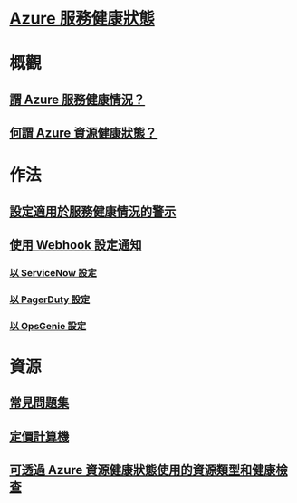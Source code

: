# [Azure 服務健康狀態](index.md)

# 概觀
## [謂 Azure 服務健康情況？](service-health-overview.md)
## [何謂 Azure 資源健康狀態？](resource-health-overview.md)
# 作法

## [設定適用於服務健康情況的警示](../monitoring-and-diagnostics/monitoring-activity-log-alerts-on-service-notifications.md?toc=%2fazure%2fservice-health%2ftoc.json)
## [使用 Webhook 設定通知](service-health-alert-webhook-guide.md)
### [以 ServiceNow 設定](service-health-alert-webhook-servicenow.md)
### [以 PagerDuty 設定](service-health-alert-webhook-pagerduty.md)
### [以 OpsGenie 設定](service-health-alert-webhook-opsgenie.md)
# 資源
## [常見問題集](resource-health-faq.md)
## [定價計算機](https://azure.microsoft.com/pricing/calculator/)
## [可透過 Azure 資源健康狀態使用的資源類型和健康檢查](resource-health-checks-resource-types.md)

